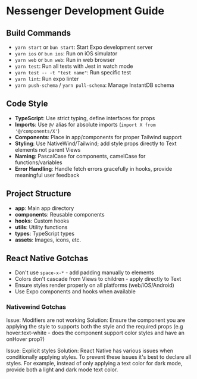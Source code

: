 # Nessenger Development Guide

## Build Commands
- `yarn start` or `bun start`: Start Expo development server
- `yarn ios` or `bun ios`: Run on iOS simulator
- `yarn web` or `bun web`: Run in web browser
- `yarn test`: Run all tests with Jest in watch mode
- `yarn test -- -t "test name"`: Run specific test
- `yarn lint`: Run expo linter
- `yarn push-schema` / `yarn pull-schema`: Manage InstantDB schema

## Code Style
- **TypeScript**: Use strict typing, define interfaces for props
- **Imports**: Use `@/` alias for absolute imports (`import X from '@/components/X'`)
- **Components**: Place in app/components for proper Tailwind support
- **Styling**: Use NativeWind/Tailwind; add style props directly to Text elements not parent Views
- **Naming**: PascalCase for components, camelCase for functions/variables
- **Error Handling**: Handle fetch errors gracefully in hooks, provide meaningful user feedback

## Project Structure
- **app**: Main app directory
- **components**: Reusable components
- **hooks**: Custom hooks
- **utils**: Utility functions
- **types**: TypeScript types
- **assets**: Images, icons, etc.

## React Native Gotchas
- Don't use `space-x-*` - add padding manually to elements
- Colors don't cascade from Views to children - apply directly to Text
- Ensure styles render properly on all platforms (web/iOS/Android)
- Use Expo components and hooks when available

### Nativewind Gotchas
Issue: Modifiers are not working
Solution: Ensure the component you are applying the style to supports both the style and the required props (e.g hover:text-white - does the component support color styles and have an onHover prop?)

Issue: Explicit styles
Solution: React Native has various issues when conditionally applying styles. To prevent these issues it's best to declare all styles.
For example, instead of only applying a text color for dark mode, provide both a light and dark mode text color.
